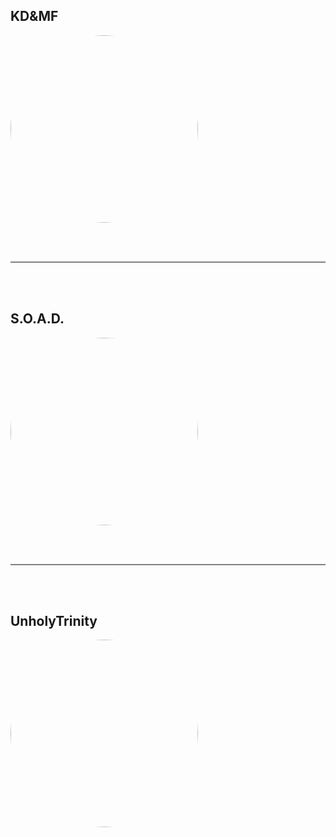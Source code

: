 
<style>
figure {
  border: 0px #cccccc solid;
  padding: 4px;
  margin: auto;
  align: center;
}

figcaption {
  background-color: white;
  color: black;
  font-style: bold;
  padding: 2px;
  text-align: center;
}
</style>

<h2>KD&MF</h2>
<a href="https://radioninjapirata.github.io/radio_fan_KDMF.html" target="_blank"><img src="https://mosaic.scdn.co/640/ab67616d0000b273439ebe45a8ced3a68132351dab67616d0000b27350b529912257480edb8a721cab67616d0000b2735ba214c147252d41cc936e5aab67616d0000b273c9afa799818d77053e32cc57" height="300" width="auto" style="border-radius:50%"></a>

<br /> <br />
<hr style="height:2px;border-width:0;color:gray;background-color:gray"> 
<br /><br />

<h2>S.O.A.D.</h2>
<a href="https://radioninjapirata.github.io/radio_soad.html" target="_blank"><img src="https://mosaic.scdn.co/640/ab67616d0000b273a867435c4c44dec3733433cdab67616d0000b273c65f8d04502eeddbdd61fa71ab67616d0000b273c8c79a39007e7f8e48393eacab67616d0000b273f5e7b2e5adaa87430a3eccff" height="300" width="auto" style="border-radius:50%"></a>

<br /> <br />
<hr style="height:2px;border-width:0;color:gray;background-color:gray"> 
<br /><br />

<h2>UnholyTrinity</h2>
<a href="https://radioninjapirata.github.io/radio_unholytrinity.html" target="_blank"><img src="https://mosaic.scdn.co/640/ab67616d0000b27303e31c6840aa343b73bbfe84ab67616d0000b27319a88de76b8938cf5db96106ab67616d0000b273ba0cd55f695a3934dbc1cd6eab67616d0000b273e5108ed0fceadd1295403314" height="300" width="auto" style="border-radius:50%"></a>
